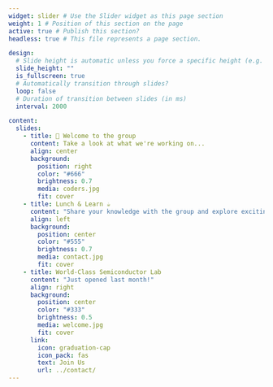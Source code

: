 ```yaml
---
widget: slider # Use the Slider widget as this page section
weight: 1 # Position of this section on the page
active: true # Publish this section?
headless: true # This file represents a page section.

design:
  # Slide height is automatic unless you force a specific height (e.g. '400px')
  slide_height: ""
  is_fullscreen: true
  # Automatically transition through slides?
  loop: false
  # Duration of transition between slides (in ms)
  interval: 2000

content:
  slides:
    - title: 👋 Welcome to the group
      content: Take a look at what we're working on...
      align: center
      background:
        position: right
        color: "#666"
        brightness: 0.7
        media: coders.jpg
        fit: cover
    - title: Lunch & Learn ☕️
      content: "Share your knowledge with the group and explore exciting new topics together!"
      align: left
      background:
        position: center
        color: "#555"
        brightness: 0.7
        media: contact.jpg
        fit: cover
    - title: World-Class Semiconductor Lab
      content: "Just opened last month!"
      align: right
      background:
        position: center
        color: "#333"
        brightness: 0.5
        media: welcome.jpg
        fit: cover
      link:
        icon: graduation-cap
        icon_pack: fas
        text: Join Us
        url: ../contact/
---
```

